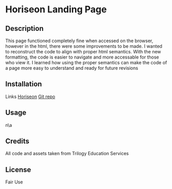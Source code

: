 # Horiseon Landing Page

## Description
This page functioned completely fine when accessed on the browser, however in the html, there were some improvements to be made. 
I wanted to reconstruct the code to align with proper html semantics.
With the new formatting, the code is easier to navigate and more accessable for those who view it.
I learned how using the proper semantics can make the code of a page more easy to understand and ready for future revisions

## Installation
Links
[Horiseon](https://benthackray.github.io/horiseon-page/)
[Git repo](https://github.com/benthackray/horiseon-page)

## Usage
n\a

## Credits
All code and assets taken from Trilogy Education Services

## License
Fair Use